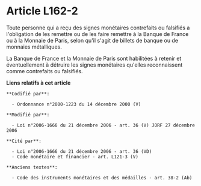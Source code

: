 # Article L162-2

Toute personne qui a reçu des signes monétaires contrefaits ou falsifiés a l'obligation de les remettre ou de les faire
remettre à la Banque de France ou à la Monnaie de Paris, selon qu'il s'agit de billets de banque ou de monnaies métalliques.

La Banque de France et la Monnaie de Paris sont habilitées à retenir et éventuellement à détruire les signes monétaires
qu'elles reconnaissent comme contrefaits ou falsifiés.

**Liens relatifs à cet article**

	**Codifié par**:

	  - Ordonnance n°2000-1223 du 14 décembre 2000 (V)

	**Modifié par**:

	  - Loi n°2006-1666 du 21 décembre 2006 - art. 36 (V) JORF 27 décembre 2006

	**Cité par**:

	  - Loi n°2006-1666 du 21 décembre 2006 - art. 36 (VD)
	  - Code monétaire et financier - art. L121-3 (V)

	**Anciens textes**:

	  - Code des instruments monétaires et des médailles - art. 38-2 (Ab)
